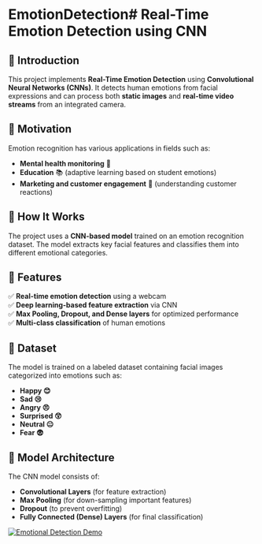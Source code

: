 # EmotionDetection# Real-Time Emotion Detection using CNN

## 📌 Introduction
This project implements **Real-Time Emotion Detection** using **Convolutional Neural Networks (CNNs)**. It detects human emotions from facial expressions and can process both **static images** and **real-time video streams** from an integrated camera.

## 📌 Motivation
Emotion recognition has various applications in fields such as:
- **Mental health monitoring** 🏥
- **Education** 📚 (adaptive learning based on student emotions)
- **Marketing and customer engagement** 🛒 (understanding customer reactions)

## 📌 How It Works
The project uses a **CNN-based model** trained on an emotion recognition dataset. The model extracts key facial features and classifies them into different emotional categories.

## 📌 Features
✅ **Real-time emotion detection** using a webcam  
✅ **Deep learning-based feature extraction** via CNN  
✅ **Max Pooling, Dropout, and Dense layers** for optimized performance  
✅ **Multi-class classification** of human emotions  

## 📌 Dataset
The model is trained on a labeled dataset containing facial images categorized into emotions such as:
- **Happy 😊**
- **Sad 😢**
- **Angry 😠**
- **Surprised 😲**
- **Neutral 😐**
- **Fear 😨**

## 📌 Model Architecture
The CNN model consists of:
- **Convolutional Layers** (for feature extraction)
- **Max Pooling** (for down-sampling important features)
- **Dropout** (to prevent overfitting)
- **Fully Connected (Dense) Layers** (for final classification)

[![Emotional Detection Demo](https://www.youtube.com/watch?v=KQ4b5rtMksc)](https://www.youtube.com/watch?v=KQ4b5rtMksc)


